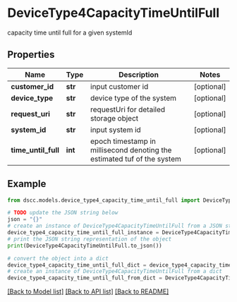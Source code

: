# DeviceType4CapacityTimeUntilFull

capacity time until full for a given systemId

## Properties

Name | Type | Description | Notes
------------ | ------------- | ------------- | -------------
**customer_id** | **str** | input customer id | [optional] 
**device_type** | **str** | device type of the system | [optional] 
**request_uri** | **str** | requestUri for detailed storage object | [optional] 
**system_id** | **str** | input system id | [optional] 
**time_until_full** | **int** | epoch timestamp in millisecond denoting the estimated tuf of the system | [optional] 

## Example

```python
from dscc.models.device_type4_capacity_time_until_full import DeviceType4CapacityTimeUntilFull

# TODO update the JSON string below
json = "{}"
# create an instance of DeviceType4CapacityTimeUntilFull from a JSON string
device_type4_capacity_time_until_full_instance = DeviceType4CapacityTimeUntilFull.from_json(json)
# print the JSON string representation of the object
print(DeviceType4CapacityTimeUntilFull.to_json())

# convert the object into a dict
device_type4_capacity_time_until_full_dict = device_type4_capacity_time_until_full_instance.to_dict()
# create an instance of DeviceType4CapacityTimeUntilFull from a dict
device_type4_capacity_time_until_full_from_dict = DeviceType4CapacityTimeUntilFull.from_dict(device_type4_capacity_time_until_full_dict)
```
[[Back to Model list]](../README.md#documentation-for-models) [[Back to API list]](../README.md#documentation-for-api-endpoints) [[Back to README]](../README.md)


